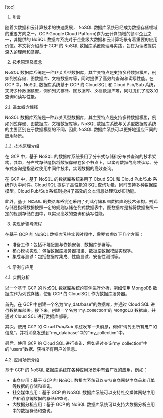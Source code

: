 
[toc]                    
                
                
1. 引言

随着大数据和云计算技术的快速发展， NoSQL 数据库系统已经成为数据存储领域的重要方向之一。GCP(Google Cloud Platform)作为云计算领域的领军企业之一，其提供的 NoSQL 数据库系统对于企业级大数据和云计算场景有着重要的应用价值。本文将介绍基于 GCP 的 NoSQL 数据库系统原理与实践，旨在为读者提供深入的理解和掌握。

2. 技术原理及概念

NoSQL 数据库系统是一种非关系型数据库，其主要特点是支持多种数据模型，例如列式存储、图数据库、文档数据库等，同时提供了高效的查询和读写性能。在 GCP 中，NoSQL 数据库系统基于 GCP 的 Cloud SQL 和 Cloud Pub/Sub 系统，支持多种数据模型，例如列式存储、图数据库、文档数据库等，同时提供了高效的查询和读写性能。

2.1. 基本概念解释

NoSQL 数据库系统是一种非关系型数据库，其主要特点是支持多种数据模型，例如列式存储、图数据库、文档数据库等。NoSQL 数据库系统与关系型数据库系统的主要区别在于数据模型的不同，因此 NoSQL 数据库系统可以更好地适应不同的应用场景。

2.2. 技术原理介绍

在 GCP 中，基于 NoSQL 的数据库系统采用了分布式存储和分布式查询的技术架构。其中，分布式存储是指将数据存储在多个节点上，以实现数据的高效读写。分布式查询是指通过使用中间件技术，实现数据的高效查询。

在 GCP 中，基于 NoSQL 的数据库系统采用了 Cloud SQL 和 Cloud Pub/Sub 系统作为中间件。Cloud SQL 提供了高性能的 SQL 查询功能，同时支持多种数据库模型。Cloud Pub/Sub 系统则提供了高效的文本消息处理和发布功能。

此外，基于 NoSQL 的数据库系统还采用了列式存储和图数据库的技术架构。列式存储是指将数据按照一定的规则存储在列式数据表中。图数据库是指将数据按照一定的规则存储在图中，以实现高效的查询和读写性能。

3. 实现步骤与流程

在基于 GCP 的 NoSQL 数据库系统实现过程中，需要考虑以下几个方面：

- 准备工作：包括环境配置与依赖安装、数据库部署等。
- 核心模块实现：包括数据库服务器搭建、数据库数据模型实现等。
- 集成与测试：包括数据库集成、性能测试、安全性测试等。

4. 示例与应用

4.1. 实例分析

以一个基于 GCP 的 NoSQL 数据库系统的实例进行分析，例如使用 MongoDB 数据库作为列式存储，使用 GCP 的 Cloud SQL 作为数据库服务器。

首先，在 GCP 中创建一个名为“my_database”的数据库，并通过 Cloud SQL 进行数据库部署。接下来，创建一个名为“my_collection”的 MongoDB 数据库，并通过 Cloud SQL 进行数据库部署。

其次，使用 GCP 的 Cloud Pub/Sub 系统发布一条消息，例如“请列出所有用户的信息”，并将消息发送到“my_database”中的“my_collection”中。

最后，使用 GCP 的 Cloud SQL 进行查询，例如通过查询“my_collection”中的“users”数据，获得所有用户的信息。

4.2. 应用场景介绍

基于 GCP 的 NoSQL 数据库系统在各种应用场景中有着广泛的应用，例如：

- 电商应用：基于 GCP 的 NoSQL 数据库系统可以支持电商网站中商品和订单等数据的存储和查询。
- 社交媒体应用：基于 GCP 的 NoSQL 数据库系统可以支持社交媒体网站中用户和消息等数据的存储和查询。
- 大数据分析应用：基于 GCP 的 NoSQL 数据库系统可以支持大数据分析应用中的数据存储和查询。

